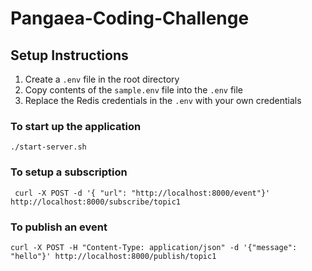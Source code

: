 # Pangaea-Coding-Challenge

## Setup Instructions

1. Create a `.env` file in the root directory
2. Copy contents of the `sample.env` file into the `.env` file
3. Replace the Redis credentials in the `.env` with your own credentials

### To start up the application
 `./start-server.sh`

### To setup a subscription 
` curl -X POST -d '{ "url": "http://localhost:8000/event"}' http://localhost:8000/subscribe/topic1`

### To publish an event
` curl -X POST -H "Content-Type: application/json" -d '{"message": "hello"}' http://localhost:8000/publish/topic1
`